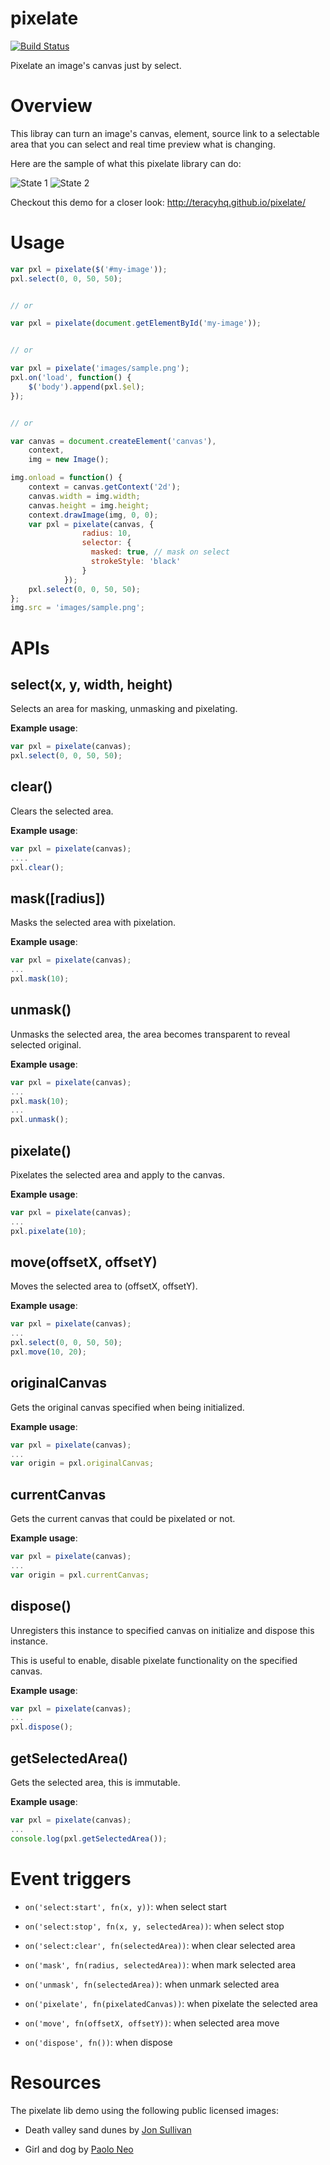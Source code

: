 pixelate
========

[![Build Status](https://travis-ci.org/teracyhq/pixelate.svg?branch=develop)](https://travis-ci.org/teracyhq/pixelate)  

Pixelate an image's canvas just by select.

Overview
========

This libray can turn an image's canvas, element, source link to a selectable area that you can select and real time
preview what is changing.

Here are the sample of what this pixelate library can do:

![State 1](https://raw.githubusercontent.com/teracyhq/pixelate/develop/app/assets/state-1.png)
![State 2](https://raw.githubusercontent.com/teracyhq/pixelate/develop/app/assets/state-2.png)


Checkout this demo for a closer look: http://teracyhq.github.io/pixelate/

Usage
=====

```js
var pxl = pixelate($('#my-image'));
pxl.select(0, 0, 50, 50);


// or

var pxl = pixelate(document.getElementById('my-image'));


// or

var pxl = pixelate('images/sample.png');
pxl.on('load', function() {
    $('body').append(pxl.$el);
});


// or

var canvas = document.createElement('canvas'),
    context,
    img = new Image();

img.onload = function() {
    context = canvas.getContext('2d');
    canvas.width = img.width;
    canvas.height = img.height;
    context.drawImage(img, 0, 0);
    var pxl = pixelate(canvas, {
                radius: 10,
                selector: {
                  masked: true, // mask on select
                  strokeStyle: 'black'
                }
            });
    pxl.select(0, 0, 50, 50);
};
img.src = 'images/sample.png';

```

APIs
=====

select(x, y, width, height)
---------------------------

Selects an area for masking, unmasking and pixelating.

**Example usage**:

```js
var pxl = pixelate(canvas);
pxl.select(0, 0, 50, 50);
```

clear()
-------

Clears the selected area.

**Example usage**:

```js
var pxl = pixelate(canvas);
....
pxl.clear();
```

mask([radius])
--------------

Masks the selected area with pixelation.

**Example usage**:

```js
var pxl = pixelate(canvas);
...
pxl.mask(10);
```

unmask()
--------

Unmasks the selected area, the area becomes transparent to reveal selected original.

**Example usage**:

```js
var pxl = pixelate(canvas);
...
pxl.mask(10);
...
pxl.unmask();
```

pixelate()
----------

Pixelates the selected area and apply to the canvas.

**Example usage**:

```js
var pxl = pixelate(canvas);
...
pxl.pixelate(10);
```

move(offsetX, offsetY)
----------------------

Moves the selected area to (offsetX, offsetY).

**Example usage**:

```js
var pxl = pixelate(canvas);
...
pxl.select(0, 0, 50, 50);
pxl.move(10, 20);
```

originalCanvas
--------------

Gets the original canvas specified when being initialized.

**Example usage**:

```js
var pxl = pixelate(canvas);
...
var origin = pxl.originalCanvas;
```

currentCanvas
-------------

Gets the current canvas that could be pixelated or not.

**Example usage**:

```js
var pxl = pixelate(canvas);
...
var origin = pxl.currentCanvas;
```

dispose()
---------

Unregisters this instance to specified canvas on initialize and dispose this instance.

This is useful to enable, disable pixelate functionality on the specified canvas.

**Example usage**:

```js
var pxl = pixelate(canvas);
...
pxl.dispose();
```

getSelectedArea()
-----------------

Gets the selected area, this is immutable.

**Example usage**:

```js
var pxl = pixelate(canvas);
...
console.log(pxl.getSelectedArea());
```

Event triggers
==============

- `on('select:start', fn(x, y))`: when select start

- `on('select:stop', fn(x, y, selectedArea))`: when select stop

- `on('select:clear', fn(selectedArea))`: when clear selected area

- `on('mask', fn(radius, selectedArea))`: when mark selected area

- `on('unmask', fn(selectedArea))`: when unmark selected area

- `on('pixelate', fn(pixelatedCanvas))`: when pixelate the selected area

- `on('move', fn(offsetX, offsetY))`: when selected area move

- `on('dispose', fn())`: when dispose

Resources
=========

The pixelate lib demo using the following public licensed images:

- Death valley sand dunes by [Jon Sullivan](http://www.public-domain-photos.com/authors/Jon-Sullivan)

- Girl and dog by [Paolo Neo](http://www.public-domain-photos.com/authors/Paolo-Neo)
